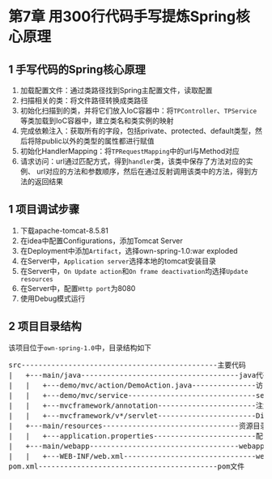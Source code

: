 # 第7章 用300行代码手写提炼Spring核心原理

## 1 手写代码的Spring核心原理
1. 加载配置文件：通过类路径找到Spring主配置文件，读取配置
2. 扫描相关的类：将文件路径转换成类路径
3. 初始化扫描到的类，并将它们放入IoC容器中：将`TPController`、`TPService`等类加载到IoC容器中，建立类名和类实例的映射
4. 完成依赖注入：获取所有的字段，包括private、protected、default类型，然后将除public以外的类型的属性都进行赋值
5. 初始化HandlerMapping：将`TPRequestMapping`中的url与Method对应
6. 请求访问：url通过匹配方式，得到`handler`类，该类中保存了方法对应的实例、 url对应的方法和参数顺序，然后在通过反射调用该类中的方法，得到方法的返回结果

## 1 项目调试步骤
1. 下载apache-tomcat-8.5.81
2. 在idea中配置Configurations，添加Tomcat Server
3. 在Deployment中添加`Artifact`，选择own-spring-1.0:war exploded
4. 在Server中，`Application server`选择本地的tomcat安装目录
5. 在Server中，`On Update action`和`On frame deactivation`均选择`Update resources`
6. 在Server中，配置`Http port`为8080
7. 使用Debug模式运行

## 2 项目目录结构
该项目位于`own-spring-1.0`中，目录结构如下
<pre>
src----------------------------------------------主要代码
|   +---main/java-------------------------------------java代码目录
|   |   +---demo/mvc/action/DemoAction.java---------------访问请求
|   |   +---demo/mvc/service------------------------------service层
|   |   +---mvcframework/annotation-----------------------注解
|   |   +---mvcframework/v*/servlet-----------------------DispatcherServlet文件
|   +---main/resources--------------------------------资源目录
|   |   +---application.properties------------------------配置文件
|   +---main/webapp-----------------------------------webapp目录
|   |   +---WEB-INF/web.xml-------------------------------web配置文件，主要配置servlet
pom.xml------------------------------------------pom文件
</pre>
